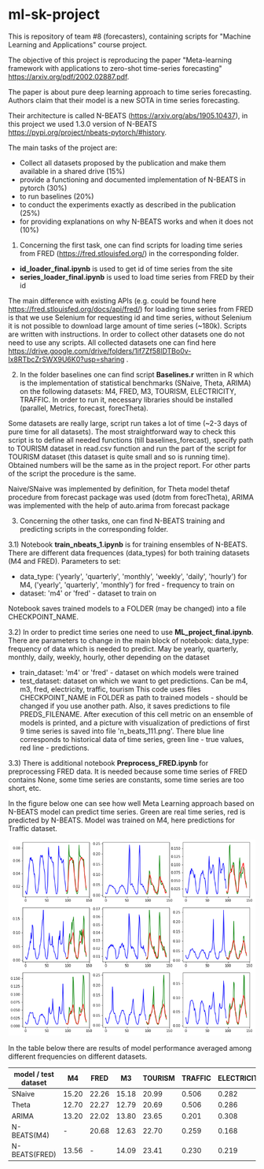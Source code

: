 # ml-sk-project

This is repository of team #8 (forecasters), containing scripts for "Machine Learning and Applications" course project.

The objective of this project is reproducing the paper "Meta-learning framework with applications to zero-shot time-series forecasting" https://arxiv.org/pdf/2002.02887.pdf.

The paper is about pure deep learning approach to time series forecasting. Authors claim that their model is a new SOTA in time series forecasting.

Their architecture is called N-BEATS (https://arxiv.org/abs/1905.10437), in this project we used 1.3.0 version of N-BEATS https://pypi.org/project/nbeats-pytorch/#history.

The main tasks of the project are:

- Collect all datasets proposed by the publication and make them available in a shared drive (15%)
- provide a functioning and documented implementation of N-BEATS in pytorch (30%)
- to run baselines (20%)
- to conduct the experiments exactly as described in the publication (25%)
- for providing explanations on why N-BEATS works and when it does not (10%)

1)  Concerning the first task, one can find scripts for loading time series from FRED (https://fred.stlouisfed.org/) in the corresponding folder.
- **id_loader_final.ipynb** is used to get id of time series from the site
- **series_loader_final.ipynb** is used to load time series from FRED by their id

The main difference with existing APIs (e.g. could be found here https://fred.stlouisfed.org/docs/api/fred/) for loading time series from FRED is that we use Selenium for requesting id and time series, without Selenium it is not possible to download large amount of time series (~180k). Scripts are written with instructions. In order to collect other datasets one do not need to use any scripts. All collected datasets one can find here https://drive.google.com/drive/folders/1if7Zf58lDTBo0v-lx8RTbcZrSWX9U6K0?usp=sharing .

2)  In the folder baselines one can find script **Baselines.r** written in R which is the implementation of statistical benchmarks (SNaive, Theta, ARIMA) on the following datasets: M4, FRED, M3, TOURISM, ELECTRICITY, TRAFFIC.
In order to run it, necessary libraries should be installed (parallel, Metrics, forecast, forecTheta).

Some datasets are really large, script run takes a lot of time (~2-3 days of pure time for all datasets). The most straightforward way to check this script is to define all needed functions (till baselines_forecast), specify path to TOURISM dataset in read.csv function and run the part of the script for TOURISM dataset (this dataset is quite small and so is running time). Obtained numbers will be the same as in the project report. For other parts of the script the procedure is the same.

Naive/SNaive was implemented by definition, for Theta model thetaf procedure from forecast package was used (dotm from forecTheta), ARIMA was implemented with the help of auto.arima from forecast package

3)  Concerning the other tasks, one can find N-BEATS training and predicting scripts in the corresponding folder.

3.1)  Notebook **train_nbeats_1.ipynb** is for training ensembles of N-BEATS. There are different data frequences (data_types) for both training datasets (M4 and FRED).
Parameters to set:
- data_type: ('yearly', 'quarterly', 'monthly', 'weekly', 'daily', 'hourly') for M4, ('yearly', 'quarterly', 'monthly') for fred - frequency to train on
- dataset: 'm4' or 'fred' - dataset to train on

Notebook saves trained models to a FOLDER (may be changed) into a file CHECKPOINT_NAME.

3.2)  In order to predict time series one need to use **ML_project_final.ipynb**.
There are parameters to change in the main block of notebook:
data_type: frequency of data which is needed to predict. May be yearly, quarterly, monthly, daily, weekly, hourly, other depending on the dataset
- train_dataset: 'm4' or 'fred' - dataset on which models were trained
- test_dataset: dataset on which we want to get predictions. Can be m4, m3, fred, electricity, traffic, tourism
This code uses files CHECKPOINT_NAME in FOLDER as path to trained models - should be changed if you use another path.
Also, it saves predictions to file PREDS_FILENAME.
After execution of this cell metric on an ensemble of models is printed, and a picture with visualization of predictions of first 9 time series is saved into file 'n_beats_111.png'. There blue line corresponds to historical data of time series, green line - true values, red line - predictions.

3.3) There is additional notebook **Preprocess_FRED.ipynb** for preprocessing FRED data. It is needed because some time series of FRED contains None, some time series are constants, some time series are too short, etc.

In the figure below one can see how well Meta Learning approach based on N-BEATS model can predict time series. Green are real time series, red is predicted by N-BEATS. Model was trained on M4, here predictions for Traffic dataset.

![Predictions of N-BEATS](traffic.png)

In the table below there are results of model performance averaged among different frequencies on different datasets.


| model / test dataset | M4 | FRED | M3 | TOURISM | TRAFFIC | ELECTRICITY |
|----------------------|----|------|----|---------|---------|-------------|
| SNaive | 15.20 | 22.26 | 15.18 | 20.99 | 0.506 | 0.282 |
| Theta | 12.70 | 22.27 | 12.79 | 20.69 | 0.506 | 0.286 |
| ARIMA | 13.20 | 22.02 | 13.80 | 23.65 | 0.201 | 0.308 |
| N-BEATS(M4) | - | 20.68 | 12.63 | 22.70 | 0.259 | 0.168 |
| N-BEATS(FRED) | 13.56 | - | 14.09 | 23.41 | 0.230 | 0.219 |
